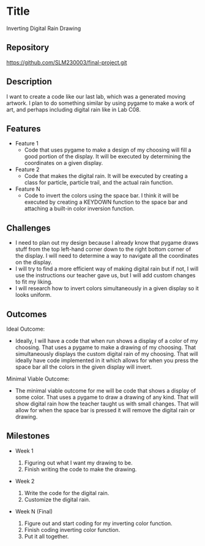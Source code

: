 # Title
Inverting Digital Rain Drawing
## Repository
<https://github.com/SLM230003/final-project.git>

## Description
I want to create a code like our last lab, which was a generated moving artwork. I plan to do something similar by using pygame to make a work of art, and perhaps including digital rain like in Lab C08.
## Features
- Feature 1
  - Code that uses pygame to make a design of my choosing will fill a good portion of the display. It will be executed by determining the coordinates on a given display.
- Feature 2
  - Code that makes the digital rain. It will be executed by creating a class for particle, particle trail, and the actual rain function.
- Feature N
  - Code to invert the colors using the space bar. I think it will be executed by creating a KEYDOWN function to the space bar and attaching a built-in color inversion function.

## Challenges
- I need to plan out my design because I already know that pygame draws stuff from the top left-hand corner down to the right bottom corner of the display. I will need to determine a way to navigate all the coordinates on the display.
- I will try to find a more efficient way of making digital rain but if not, I will use the instructions our teacher gave us, but I will add custom changes to fit my liking.
- I will research how to invert colors simultaneously in a given display so it looks uniform.

## Outcomes
Ideal Outcome:
- Ideally, I will have a code that when run shows a display of a color of my choosing. That uses a pygame to make a drawing of my choosing. That simultaneously displays the custom digital rain of my choosing. That will ideally have code implemented in it which allows for when you press the space bar all the colors in the given display will invert.

Minimal Viable Outcome:
- The minimal viable outcome for me will be code that shows a display of some color. That uses a pygame to draw a drawing of any kind. That will show digital rain how the teacher taught us with small changes. That will allow for when the space bar is pressed it will remove the digital rain or drawing.
## Milestones

- Week 1
  1. Figuring out what I want my drawing to be.
  2. Finish writing the code to make the drawing.

- Week 2
  1. Write the code for the digital rain.
  2. Customize the digital rain.

- Week N (Final)
  1. Figure out and start coding for my inverting color function.
  2. Finish coding inverting color function.
  3. Put it all together.
